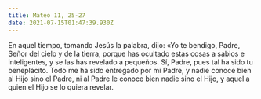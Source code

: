 ```yaml
---
title: Mateo 11, 25-27
date: 2021-07-15T01:47:39.930Z
---
```

En aquel tiempo, tomando Jesús la palabra, dijo: «Yo te bendigo, Padre, Señor del cielo y de la tierra, porque has ocultado estas cosas a sabios e inteligentes, y se las has revelado a pequeños. Sí, Padre, pues tal ha sido tu beneplácito. Todo me ha sido entregado por mi Padre, y nadie conoce bien al Hijo sino el Padre, ni al Padre le conoce bien nadie sino el Hijo, y aquel a quien el Hijo se lo quiera revelar.